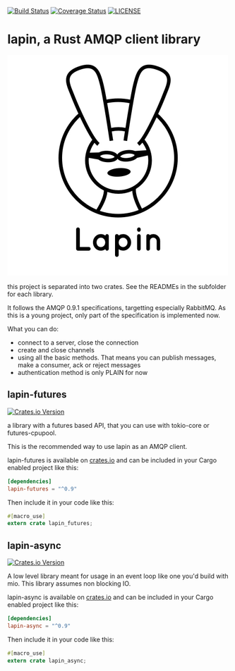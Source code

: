 [![Build Status](https://travis-ci.org/Geal/lapin.svg?branch=master)](https://travis-ci.org/Geal/lapin)
[![Coverage Status](https://coveralls.io/repos/Geal/lapin/badge.svg?branch=master)](https://coveralls.io/r/Geal/lapin?branch=master)
[![LICENSE](https://img.shields.io/badge/license-MIT-blue.svg)](LICENSE)

# lapin, a Rust AMQP client library

![](logo.jpg)

this project is separated into two crates. See the READMEs in the subfolder for each library.

It follows the AMQP 0.9.1 specifications, targetting especially RabbitMQ. As this is a young project,
only part of the specification is implemented now.

What you can do:

- connect to a server, close the connection
- create and close channels
- using all the basic methods. That means you can publish messages, make a consumer, ack or reject messages
- authentication method is only PLAIN for now

## lapin-futures

[![Crates.io Version](https://img.shields.io/crates/v/lapin-futures.svg)](https://crates.io/crates/lapin-futures)

a library with a futures based API, that you can use with tokio-core or futures-cpupool.

This is the recommended way to use lapin as an AMQP client.

lapin-futures is available on [crates.io](https://crates.io/crates/lapin-futures) and can be included in your Cargo enabled project like this:

```toml
[dependencies]
lapin-futures = "^0.9"
```

Then include it in your code like this:

```rust
#[macro_use]
extern crate lapin_futures;
```

## lapin-async

[![Crates.io Version](https://img.shields.io/crates/v/lapin-async.svg)](https://crates.io/crates/lapin-async)

A low level library meant for usage in an event loop like one you'd build with mio.
This library assumes non blocking IO.

lapin-async is available on [crates.io](https://crates.io/crates/lapin-async) and can be included in your Cargo enabled project like this:

```toml
[dependencies]
lapin-async = "^0.9"
```

Then include it in your code like this:

```rust
#[macro_use]
extern crate lapin_async;
```
